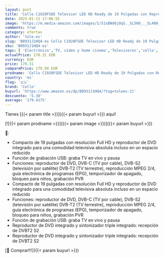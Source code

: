 ```yaml
---
layout: post
title: 'Cello C1920FSDE Televisor LED HD Ready de 19 Pulgadas con Reproductor de DVD Incorporado y Sintonizador Triple DVB-T2 S2'
date: 2023-01-12 17:06:55
image: 'https://m.media-amazon.com/images/I/51sBNd6jOqS._SL500_._SL400_.jpg'
comments: true
category: ofertas
author: 'tole.es'
slug: 'B0931J1HQ4-es Cello C1920FSDE Televisor LED HD Ready de 19 Pulgadas con...'
sku: 'B0931J1HQ4-es'
tags: [ 'Electrónica','TV, vídeo y home cinema','Televisores','cello','televisor','🇪🇸', ]
actualPrice: 170.31 EUR
currency: EUR
price: 170.31
comparePrice: 179.99 EUR
prodname: 'Cello C1920FSDE Televisor LED HD Ready de 19 Pulgadas con Reproductor de DVD Incorporado y Sintonizador Triple DVB-T2 S2'
country: 'es'
flag: '🇪🇸'
brand: 'Cello'
buyurl: 'https://www.amazon.es/dp/B0931J1HQ4/?tag=tolees-21'
descuento: '5.38'
average: '179.4175'
---
```


Tienes [{{< param title >}}]({{< param buyurl >}}) aqui!

[![{{< param prodname >}}]({{< param image >}})]({{< param buyurl >}})

🔎:

- Compacto de 19 pulgadas con resolución Full HD y reproductor de DVD integrado para una comodidad televisiva absoluta incluso en un espacio reducido
- Función de grabación USB: graba TV en vivo y pausa
- Funciones: reproductor de DVD, DVB-C (TV por cable), DVB-S2 (televisión por satélite) DVB-T2 (TV terrestre), reproducción MPEG 2/4, guía electrónica de programas (EPG), temporizador de apagado, bloqueo para niños, grabación PVR
- Compacto de 19 pulgadas con resolución Full HD y reproductor de DVD integrado para una comodidad televisiva absoluta incluso en un espacio reducido
- Funciones: reproductor de DVD, DVB-C (TV por cable), DVB-S2 (televisión por satélite) DVB-T2 (TV terrestre), reproducción MPEG 2/4, guía electrónica de programas (EPG), temporizador de apagado, bloqueo para niños, grabación PVR
- Función de grabación USB: graba TV en vivo y pausa
- Reproductor de DVD integrado y sintonizador triple integrado: recepción de DVBT2 S2
- Reproductor de DVD integrado y sintonizador triple integrado: recepción de DVBT2 S2

[🛒 Comprar!!!]({{< param buyurl >}})
